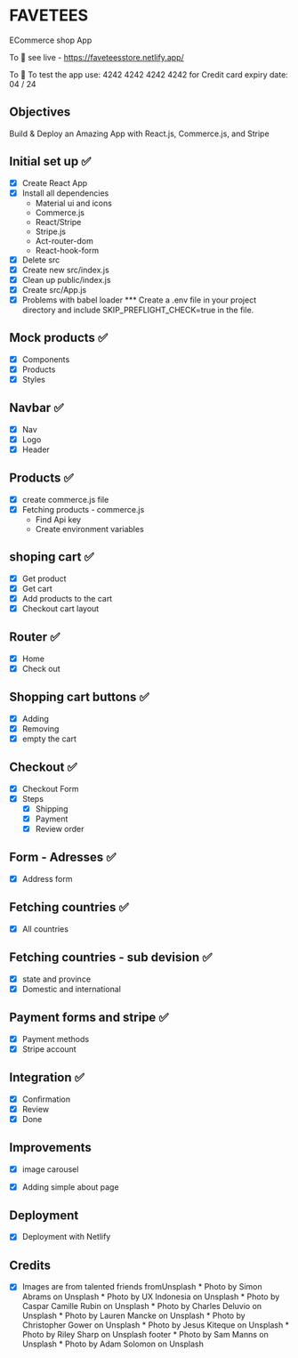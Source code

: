 # FAVETEES

ECommerce shop App

To :rocket: see live - https://faveteesstore.netlify.app/

To :test_tube: To test the app use:
4242 4242 4242 4242 for Credit card
expiry date: 04 / 24




## Objectives
Build & Deploy an Amazing App with React.js, Commerce.js, and Stripe

## Initial set up ✅

* [x] Create React App
* [x] Install all dependencies
    * Material ui and icons
    * Commerce.js
    * React/Stripe
    * Stripe.js
    * Act-router-dom
    * React-hook-form
* [x] Delete src
* [x] Create new src/index.js
* [x] Clean up public/index.js
* [x] Create src/App.js
* [x] Problems with babel loader
      *** Create a .env file in your project directory and include SKIP_PREFLIGHT_CHECK=true in the file.

## Mock products ✅

* [x] Components
* [x] Products
* [x] Styles

## Navbar ✅

* [x] Nav
* [x] Logo
* [x] Header

## Products ✅

* [x] create commerce.js file
* [x] Fetching products - commerce.js
     * Find Api key
     * Create environment variables

## shoping cart ✅

* [x] Get product
* [x] Get cart
* [x] Add products to the cart
* [x] Checkout cart layout

## Router ✅

* [x] Home
* [x] Check out

## Shopping cart buttons ✅

* [x] Adding
* [x] Removing
* [x] empty the cart
## Checkout ✅

*  [x] Checkout Form
*   [x] Steps
    * [x] Shipping
    * [x] Payment
    * [x] Review order

## Form - Adresses ✅

* [x] Address form
## Fetching countries ✅

* [x] All countries
## Fetching countries - sub devision ✅

* [x] state and province
* [x] Domestic and international
## Payment forms and stripe ✅

* [x] Payment methods
* [x] Stripe account

## Integration  ✅

* [x] Confirmation
* [x] Review
* [x] Done

## Improvements
* [x] image carousel
* [x] Adding simple about page



## Deployment

* [X] Deployment with Netlify


## Credits

* [x] Images are from talented friends fromUnsplash
      * Photo by Simon Abrams on Unsplash
      * Photo by UX Indonesia on Unsplash
      * Photo by Caspar Camille Rubin on Unsplash
      * Photo by Charles Deluvio on Unsplash
      * Photo by Lauren Mancke on Unsplash
      * Photo by Christopher Gower on Unsplash
      * Photo by Jesus Kiteque on Unsplash
      * Photo by Riley Sharp on Unsplash footer
      * Photo by Sam Manns on Unsplash
      * Photo by Adam Solomon on Unsplash


